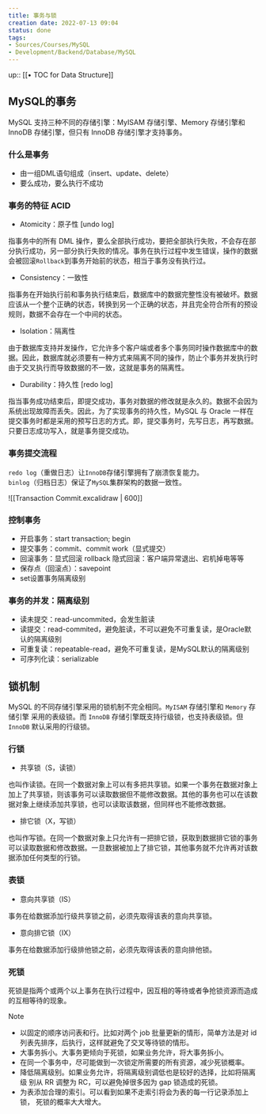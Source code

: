 ```yaml
---
title: 事务与锁
creation date: 2022-07-13 09:04 
status: done
tags:
- Sources/Courses/MySQL
- Development/Backend/Database/MySQL
---
```

up:: [[• TOC for Data Structure]]

## MySQL的事务

MySQL 支持三种不同的存储引擎：MyISAM 存储引擎、Memory 存储引擎和 InnoDB 存储引擎，但只有 InnoDB 存储引擎才支持事务。

### 什么是事务

- 由一组DML语句组成（insert、update、delete）
- 要么成功，要么执行不成功

### 事务的特征 ACID

- Atomicity：原子性 [undo log]

指事务中的所有 DML 操作，要么全部执行成功，要把全部执行失败，不会存在部分执行成功，另一部分执行失败的情况。事务在执行过程中发生错误，操作的数据会被回滚`Rollback`到事务开始前的状态，相当于事务没有执行过。


- Consistency：一致性

指事务在开始执行前和事务执行结束后，数据库中的数据完整性没有被破坏。数据应该从一个整个正确的状态，转换到另一个正确的状态，并且完全符合所有的预设规则，数据不会存在一个中间的状态。

- Isolation：隔离性

由于数据库支持并发操作，它允许多个客户端或者多个事务同时操作数据库中的数据。因此，数据库就必须要有一种方式来隔离不同的操作，防止个事务并发执行时由于交叉执行而导致数据的不一致，这就是事务的隔离性。

- Durability：持久性 [redo log]

指当事务成功结束后，即提交成功，事务对数据的修改就是永久的。数据不会因为系统出现故障而丢失。因此，为了实现事务的持久性，MySQL 与 Oracle 一样在提交事务时都是采用的预写日志的方式。即，提交事务时，先写日志，再写数据。只要日志成功写入，就是事务提交成功。

### 事务提交流程

`redo log`（重做日志）让`InnoDB`存储引擎拥有了崩溃恢复能力。  
`binlog`（归档日志）保证了`MySQL`集群架构的数据一致性。

![[Transaction Commit.excalidraw | 600]]

### 控制事务

- 开启事务：start transaction; begin
- 提交事务：commit、commit work（显式提交）
- 回滚事务：显式回滚 rollback  隐式回滚：客户端异常退出、宕机掉电等等
- 保存点（回滚点）：savepoint
- set设置事务隔离级别

### 事务的并发：隔离级别

- 读未提交：read-uncommited，会发生脏读
- 读提交：read-commited，避免脏读，不可以避免不可重复读，是Oracle默认的隔离级别
- 可重复读：repeatable-read，避免不可重复读，是MySQL默认的隔离级别
- 可序列化读：serializable

## 锁机制

MySQL 的不同存储引擎采用的锁机制不完全相同。`MyISAM` 存储引擎和 `Memory` 存储引擎 采用的表级锁。而 `InnoDB` 存储引擎既支持行级锁，也支持表级锁。但 `InnoDB` 默认采用的行级锁。

### 行锁

- 共享锁（S，读锁）

也叫作读锁。在同一个数据对象上可以有多把共享锁。如果一个事务在数据对象上加上了共享锁，则该事务可以读取数据但不能修改数据。其他的事务也可以在该数据对象上继续添加共享锁，也可以读取该数据，但同样也不能修改数据。

- 排它锁（X，写锁）

也叫作写锁。在同一个数据对象上只允许有一把排它锁，获取到数据排它锁的事务可以读取数据和修改数据。一旦数据被加上了排它锁，其他事务就不允许再对该数据添加任何类型的行锁。

### 表锁

- 意向共享锁（IS）

事务在给数据添加行级共享锁之前，必须先取得该表的意向共享锁。

- 意向排它锁（IX）

事务在给数据添加行级排他锁之前，必须先取得该表的意向排他锁。

### 死锁

死锁是指两个或两个以上事务在执行过程中，因互相的等待或者争抢锁资源而造成的互相等待的现象。

>[!Note]
>- 以固定的顺序访问表和行。比如对两个 job 批量更新的情形，简单方法是对 id 列表先排序，后执行，这样就避免了交叉等待锁的情形。
>- 大事务拆小。大事务更倾向于死锁，如果业务允许，将大事务拆小。 
>- 在同一个事务中，尽可能做到一次锁定所需要的所有资源，减少死锁概率。 
>- 降低隔离级别。如果业务允许，将隔离级别调低也是较好的选择，比如将隔离级 别从 RR 调整为 RC，可以避免掉很多因为 gap 锁造成的死锁。 
>- 为表添加合理的索引。可以看到如果不走索引将会为表的每一行记录添加上锁， 死锁的概率大大增大。


